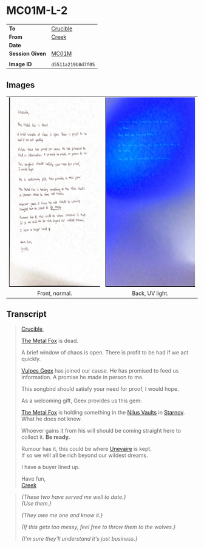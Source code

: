 # MC01M-L-2

|||
| --- | --- |
| **To** | [Crucible](../characters/crucible.md) | letter.1
| **From** | [Creek](../characters/creek.md) |
| **Date** | |
| **Session Given** | [MC01M](../sessions/MC01M.md) |
|||
| **Image ID** | `d5511a219b8d7f05` |

## Images

|||
|:---:|:---:|
| <img src="https://raw.githubusercontent.com/jesskelsall/astarus-images/main/letters/d5511a219b8d7f05-1.jpg" height="500" /> | <img src="https://raw.githubusercontent.com/jesskelsall/astarus-images/main/letters/d5511a219b8d7f05-2.jpg" height="500" /> |
| Front, normal. | Back, UV light. |

## Transcript

> [Crucible](../characters/crucible.md),
>
> [The Metal Fox](../characters/vulpes-geen.md) is dead.
>
> A brief window of chaos is open. There is profit to be had if we act quickly.
>
> [Vulpes Geex](../characters/vulpes-geex.md) has joined our cause. He has promised to feed us information. A promise he made in person to me.
>
> This songbird should satisfy your need for proof, I would hope.
>
> As a welcoming gift, Geex provides us this gem:
>
> [The Metal Fox](../characters/vulpes-geen.md) is holding something in the [Nilus Vaults](../places/buildings/government/nilus-vaults.md) in [Starnov](../places/cities/starnov.md). What he does not know.
>
> Whoever gains it from his will should be coming straight here to collect it. **Be ready.**
>
> Rumour has it, this could be where [Unevaire](../items/artifacts-of-oonar/weapons/unevaire.md) is kept.  
> If so we will all be rich beyond our wildest dreams.
>
> I have a buyer lined up.
>
> Have fun,  
> [Creek](../characters/creek.md)

> *{These two have served me well to date.}*  
> *{Use them.}*
>
> *{They owe me one and know it.}*
>
> *{If this gets too messy, feel free to throw them to the wolves.}*
>
> *{I'm sure they'll understand it's just business.}*
